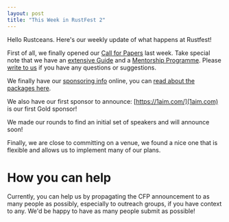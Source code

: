 ```yaml
---
layout: post
title: "This Week in RustFest 2"
---
```



Hello Rustceans. Here's our weekly update of what happens at Rustfest!

First of all, we finally opened our [Call for Papers](https://cfp.rustfest.eu) last week. Take special note that we have an [extensive Guide](https://cfp.rustfest.eu/guide) and a [Mentorship Programme](https://cfp.rustfest.eu/mentorship). Please [write to us](info@rustfest.eu) if you have any questions or suggestions.

We finally have our [sponsoring info](http://www.rustfest.eu/sponsoring/) online, you can [read about the packages here](http://www.rustfest.eu/assets/downloads/rustfest_2016_sponsorship.pdf).

We also have our first sponsor to announce: [https://1aim.com/](1aim.com) is our first Gold sponsor!

We made our rounds to find an initial set of speakers and will announce soon!

Finally, we are close to committing on a venue, we found a nice one that is flexible and allows us to implement many of our plans.

# How you can help

Currently, you can help us by propagating the CFP announcement to as many people as possibly, especially to outreach groups, if you have context to any. We'd be happy to have as many people submit as possible!